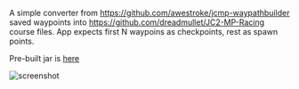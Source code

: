 A simple converter from https://github.com/awestroke/jcmp-waypathbuilder saved waypoints into https://github.com/dreadmullet/JC2-MP-Racing course files.
App expects first N waypoins as checkpoints, rest as spawn points.

Pre-built jar is [here](https://github.com/ctrl-shift/CourseMaker/blob/master/coursemaker.jar?raw=true)

![screenshot](http://i.imgur.com/p2VnoTz.png)



